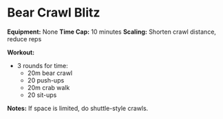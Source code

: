 # Bear Crawl Blitz

**Equipment:** None
**Time Cap:** 10 minutes
**Scaling:** Shorten crawl distance, reduce reps

**Workout:**
- 3 rounds for time:
  - 20m bear crawl
  - 20 push-ups
  - 20m crab walk
  - 20 sit-ups

**Notes:**
If space is limited, do shuttle-style crawls.
